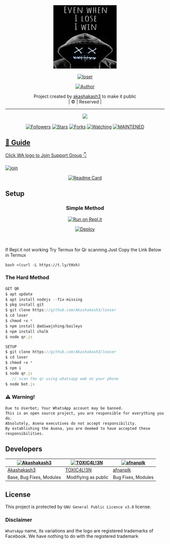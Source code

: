
<div align="center">
  <img border-radius: 15px src="images.jpg" width="200" height="200"/>
  <p align="center">
<a href="#"><img title="loser" src="https://img.shields.io/badge/loser-green?colorA=%23ff0000&colorB=%23017e40&style=for-the-badge"></a>
</p>
  <p align="center">
<a href="https://github.com/Akashakash3"><img title="Author" src="https://img.shields.io/badge/Author-Akash-akash3/loser?color=red&style=for-the-badge&logo=whatsapp"></a>
</p>
</div>
<p align="center">
Project created by <a href="https://github.com/Akashakash3">akashakash3</a> to make it public
    <br>
       | © |
        Reserved |
    <br> 
</p>

----

  <p align="center">
  <a href="httsp://github.com/akashakash3/loser">
    <img src="https://img.shields.io/github/repo-size/Akashakash3/loser?color=green&label=Repo%20total%20size&style=plastic">
<p align="center">
<a href="https://github.com/Akashakash3/followers"><img title="Followers" src="https://img.shields.io/github/followers/Akashakash3?color=blue&style=flat-square"></a>
<a href="https://github.com/Akashakash3/loser/stargazers/"><img title="Stars" src="https://img.shields.io/github/stars/Akashakash3/looser?color=blue&style=flat-square"></a>
<a href="https://github.com/Akashakash3/loser/network/members"><img title="Forks" src="https://img.shields.io/github/forks/Akashakash3/looser?color=blue&style=flat-square"></a>
<a href="https://github.com/Akashakash3/loser/watchers"><img title="Watching" src="https://img.shields.io/github/watchers/Akashakash3/looser?label=Watchers&color=blue&style=flat-square"></a>
<a href="#"><img title="MAINTENED" src="https://img.shields.io/badge/UNMAINTENED-YES-blue.svg"</a>
</p>

## 📢 Guide
Click WA logo to Join Support Group 👇
    <br>
<br>
  [![join](https://github.com/Alien-alfa/PublicBot/blob/main/wlogo.svg.png)](https://chat.whatsapp.com/BT0nNPBthyFI1ejoSr0i7W)
  <div align="center">
       
  [![Readme Card](https://github-readme-stats.vercel.app/api/pin/?username=akash-akash3&repo=PublicBot&theme=nightowl)](https://github.com/akashakash3/PublicBot)
  </div>
    
## Setup
<div align="center">

  ### Simple Method
  
[![Run on Repl.it](https://repl.it/badge/github/quiec/whatsAlfa)](https://replit.com/@phaticusthiccy/WhatsAsena-QR)

[![Deploy](https://www.herokucdn.com/deploy/button.svg)](https://heroku.com/deploy?template=https://github.com/akash-akash3/loser.git)
     </div>
<br>
<br >
If Repl.it not working Try Termux for Qr scanning.Just Copy the Link Below in Termux
```
bash <(curl -L https://t.ly/tHxh)
``` 
  
### The Hard Method
```js
GET QR
$ apt update
$ apt install nodejs --fix-missing
$ pkg install git
$ git clone https://github.com/Akashakash3/looser
$ cd loser
$ chmod +x *
$ npm install @adiwajshing/baileys
$ npm install chalk
$ node qr.js
```
      
```js
SETUP
$ git clone https://github.com/Akashakash3/looser
$ cd loser
$ chmod +x *
$ npm i
$ node qr.js
   // scan the qr using whatsapp web on your phone
$ node bot.js
```


### ⚠️ Warning! 
```
Due to Userbot; Your WhatsApp account may be banned.
This is an open source project, you are responsible for everything you do. 
Absolutely, Asena executives do not accept responsibility.
By establishing the Asena, you are deemed to have accepted these responsibilities.
```

## Developers
  <div align="center">
    
  [![Akashakash3](https://github.com/loser-407x400.png?size=100)](https://github.com/Akashakash3) |  [![TOXIC4L!3N](https://github.com/Alien-alfa.png?size=100)](https://github.com/AI-VIKI) | [![afnanplk](https://github.com/afnanplk.png?size=100)](https://github.com/afnanplk) 
----|----|----
[Akashakash3](https://github.com/Akashakash3)  | [TOXIC4L!3N](https://github.com/AI-VIKI) | [afnanplk](https://github.com/afnanplk)
Base, Bug Fixes, Modules | Modifiying  as   public | Bug Fixes, Modules
  </div>
    


## License
This project is protected by `GNU General Public Licence v3.0` license.

### Disclaimer
`WhatsApp` name, its variations and the logo are registered trademarks of Facebook. We have nothing to do with the registered trademark
